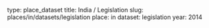 type: place_dataset
title: India / Legislation
slug: places/in/datasets/legislation
place: in
dataset: legislation
year: 2014
